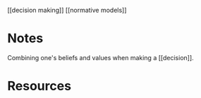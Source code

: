 [[decision making]]
[[normative models]]

# Notes
Combining one's beliefs and values when making a [[decision]].

# Resources
